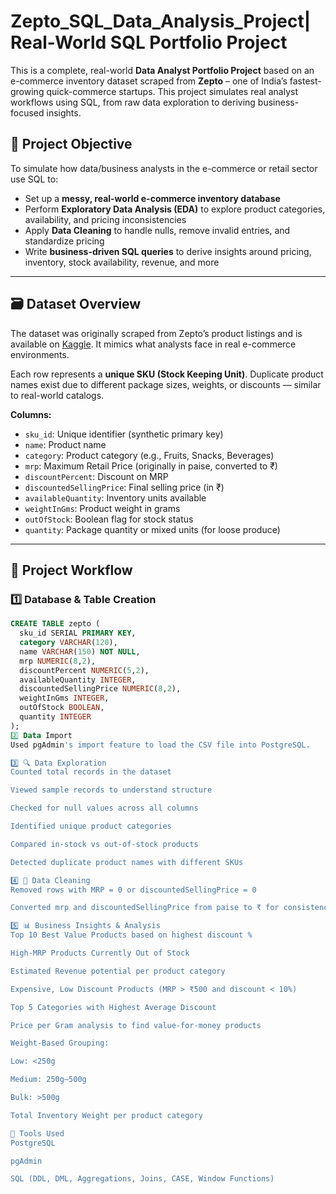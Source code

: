 # Zepto_SQL_Data_Analysis_Project| Real-World SQL Portfolio Project

This is a complete, real-world **Data Analyst Portfolio Project** based on an e-commerce inventory dataset scraped from **Zepto** – one of India’s fastest-growing quick-commerce startups. This project simulates real analyst workflows using SQL, from raw data exploration to deriving business-focused insights.

## 📌 Project Objective
To simulate how data/business analysts in the e-commerce or retail sector use SQL to:

- Set up a **messy, real-world e-commerce inventory database**
- Perform **Exploratory Data Analysis (EDA)** to explore product categories, availability, and pricing inconsistencies
- Apply **Data Cleaning** to handle nulls, remove invalid entries, and standardize pricing
- Write **business-driven SQL queries** to derive insights around pricing, inventory, stock availability, revenue, and more

---

## 🗃️ Dataset Overview

The dataset was originally scraped from Zepto’s product listings and is available on [Kaggle](https://www.kaggle.com). It mimics what analysts face in real e-commerce environments.

Each row represents a **unique SKU (Stock Keeping Unit)**. Duplicate product names exist due to different package sizes, weights, or discounts — similar to real-world catalogs.

**Columns:**
- `sku_id`: Unique identifier (synthetic primary key)
- `name`: Product name
- `category`: Product category (e.g., Fruits, Snacks, Beverages)
- `mrp`: Maximum Retail Price (originally in paise, converted to ₹)
- `discountPercent`: Discount on MRP
- `discountedSellingPrice`: Final selling price (in ₹)
- `availableQuantity`: Inventory units available
- `weightInGms`: Product weight in grams
- `outOfStock`: Boolean flag for stock status
- `quantity`: Package quantity or mixed units (for loose produce)

---

## 🧭 Project Workflow

### 1️⃣ Database & Table Creation
```sql
CREATE TABLE zepto (
  sku_id SERIAL PRIMARY KEY,
  category VARCHAR(120),
  name VARCHAR(150) NOT NULL,
  mrp NUMERIC(8,2),
  discountPercent NUMERIC(5,2),
  availableQuantity INTEGER,
  discountedSellingPrice NUMERIC(8,2),
  weightInGms INTEGER,
  outOfStock BOOLEAN,
  quantity INTEGER
);
2️⃣ Data Import
Used pgAdmin's import feature to load the CSV file into PostgreSQL.

3️⃣ 🔍 Data Exploration
Counted total records in the dataset

Viewed sample records to understand structure

Checked for null values across all columns

Identified unique product categories

Compared in-stock vs out-of-stock products

Detected duplicate product names with different SKUs

4️⃣ 🧹 Data Cleaning
Removed rows with MRP = 0 or discountedSellingPrice = 0

Converted mrp and discountedSellingPrice from paise to ₹ for consistency

5️⃣ 📊 Business Insights & Analysis
Top 10 Best Value Products based on highest discount %

High-MRP Products Currently Out of Stock

Estimated Revenue potential per product category

Expensive, Low Discount Products (MRP > ₹500 and discount < 10%)

Top 5 Categories with Highest Average Discount

Price per Gram analysis to find value-for-money products

Weight-Based Grouping:

Low: <250g

Medium: 250g–500g

Bulk: >500g

Total Inventory Weight per product category

📎 Tools Used
PostgreSQL

pgAdmin

SQL (DDL, DML, Aggregations, Joins, CASE, Window Functions)

